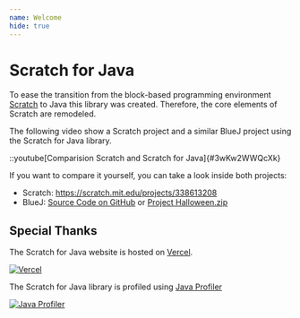 ```yaml
---
name: Welcome
hide: true
---
```


# Scratch for Java

To ease the transition from the block-based programming environment
[Scratch](scratch.mit.edu) to Java this
library was created. Therefore, the core elements of Scratch are remodeled.

The following video show a Scratch project and a similar BlueJ project using the Scratch for Java library.

::youtube[Comparision Scratch and Scratch for Java]{#3wKw2WWQcXk}

If you want to compare it yourself, you can take a look inside both projects:

- Scratch: https://scratch.mit.edu/projects/338613208
- BlueJ: [Source Code on GitHub](https://github.com/openpatch/scratch-for-java/tree/main/docs/en/archives/Halloween) or [Project Halloween.zip](/archives/Halloween.zip)

## Special Thanks

The Scratch for Java website is hosted on [Vercel](https://vercel.com).

[![Vercel](https://www.datocms-assets.com/31049/1618983297-powered-by-vercel.svg)](https://vercel.com?utm_source=openpatch&utm_campaign=oss)

The Scratch for Java library is profiled using [Java Profiler](https://www.ej-technologies.com/products/jprofiler/overview.html)

[![Java Profiler](https://www.ej-technologies.com/images/product_banners/jprofiler_large.png)](https://www.ej-technologies.com/products/jprofiler/overview.html)
